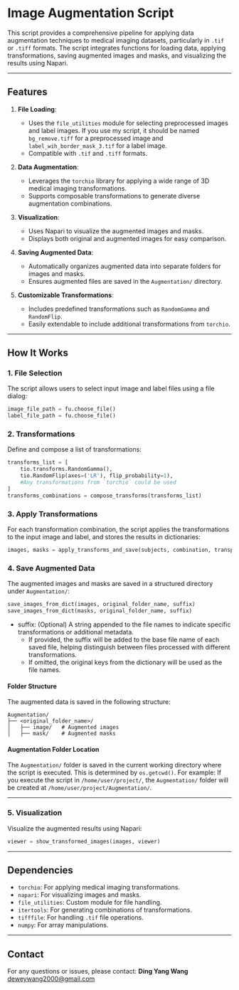 # **Image Augmentation Script**

This script provides a comprehensive pipeline for applying data augmentation techniques to medical imaging datasets, particularly in `.tif` or `.tiff` formats. The script integrates functions for loading data, applying transformations, saving augmented images and masks, and visualizing the results using Napari.

---

## **Features**
1. **File Loading**:
   - Uses the `file_utilities` module for selecting preprocessed images and label images. If you use my script, it should be named `bg_remove.tiff` for a preprocessed image and `label_wih_border_mask_3.tif` for a label image.
   - Compatible with `.tif` and `.tiff` formats.

2. **Data Augmentation**:
   - Leverages the `torchio` library for applying a wide range of 3D medical imaging transformations.
   - Supports composable transformations to generate diverse augmentation combinations.

3. **Visualization**:
   - Uses Napari to visualize the augmented images and masks.
   - Displays both original and augmented images for easy comparison.

4. **Saving Augmented Data**:
   - Automatically organizes augmented data into separate folders for images and masks.
   - Ensures augmented files are saved in the `Augmentation/` directory.

5. **Customizable Transformations**:
   - Includes predefined transformations such as `RandomGamma` and `RandomFlip`.
   - Easily extendable to include additional transformations from `torchio`.

---

## **How It Works**

### **1. File Selection**
The script allows users to select input image and label files using a file dialog:
```python
image_file_path = fu.choose_file()
label_file_path = fu.choose_file()
```

### **2. Transformations**
Define and compose a list of transformations:
```python
transforms_list = [
    tio.transforms.RandomGamma(),
    tio.RandomFlip(axes=('LR'), flip_probability=1),
    #Any transformations from `torchio` could be used
]
transforms_combinations = compose_transforms(transforms_list)
```

### **3. Apply Transformations**
For each transformation combination, the script applies the transformations to the input image and label, and stores the results in dictionaries:
```python
images, masks = apply_transforms_and_save(subjects, combination, transpose=True)
```

### **4. Save Augmented Data**
The augmented images and masks are saved in a structured directory under `Augmentation/`:
```python
save_images_from_dict(images, original_folder_name, suffix)
save_images_from_dict(masks, original_folder_name, suffix)

```
- suffix: (Optional) A string appended to the file names to indicate specific transformations or additional metadata.
   - If provided, the suffix will be added to the base file name of each saved file, helping distinguish between files processed with different transformations.
   - If omitted, the original keys from the dictionary will be used as the file names.

#### **Folder Structure**
The augmented data is saved in the following structure:
```plaintext
Augmentation/
├── <original_folder_name>/
│   ├── image/   # Augmented images
│   ├── mask/    # Augmented masks
```
#### **Augmentation Folder Location**
The `Augmentation/` folder is saved in the current working directory where the script is executed. This is determined by `os.getcwd()`.
For example:
If you execute the script in `/home/user/project/`, the `Augmentation/` folder will be created at `/home/user/project/Augmentation/`.

---

### **5. Visualization**
Visualize the augmented results using Napari:
```python
viewer = show_transformed_images(images, viewer)
```

---

## **Dependencies**
- `torchio`: For applying medical imaging transformations.
- `napari`: For visualizing images and masks.
- `file_utilities`: Custom module for file handling.
- `itertools`: For generating combinations of transformations.
- `tifffile`: For handling `.tif` file operations.
- `numpy`: For array manipulations.

---

## **Contact**
For any questions or issues, please contact:
**Ding Yang Wang**  
[deweywang2000@gmail.com](mailto:deweywang2000@gmail.com)
